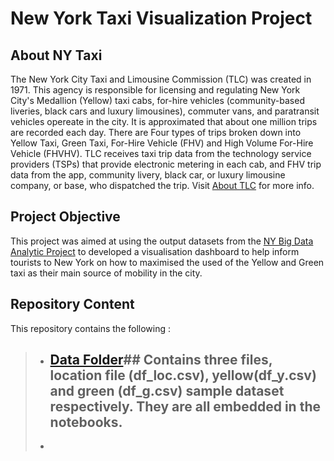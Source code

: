 # New York Taxi Visualization Project
## About NY Taxi
The New York City Taxi and Limousine Commission (TLC) was created in 1971. This agency is responsible for licensing and regulating New York City's Medallion (Yellow) taxi cabs, for-hire vehicles (community-based liveries, black cars and luxury limousines), commuter vans, and paratransit vehicles opereate in the city. It is approximated that about one million trips are recorded each day. There are Four types of trips broken down into Yellow Taxi, Green Taxi, For-Hire Vehicle (FHV) and High Volume For-Hire Vehicle (FHVHV). TLC receives taxi trip data from the technology service providers (TSPs) that provide electronic metering in each cab, and FHV trip data from the app, community livery, black car, or luxury limousine company, or base, who dispatched the trip. Visit [About TLC](https://www1.nyc.gov/site/tlc/about/about-tlc.page) for more info. 
## Project Objective
This project was aimed at using the output datasets from the [NY Big Data Analytic Project](https://github.com/MSBGDA/INFO-H-600-Project-Group-AH.git) to developed a visualisation dashboard to help inform tourists to New York on how to maximised the used of the Yellow and Green taxi as their main source of mobility in the city. 
## Repository Content
This repository contains the following :
> - ## [Data Folder](https://github.com/ivombi/NY-Taxi/tree/main/data)## Contains three files, location file (df_loc.csv), yellow(df_y.csv) and green (df_g.csv) sample dataset respectively. They are all embedded in the notebooks.
> - 
